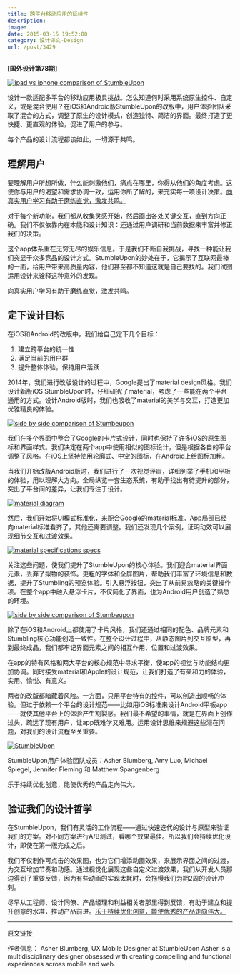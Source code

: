 ```yaml
---
title: 跨平台移动应用的延续性
description: 
image: 
date: 2015-03-15 19:52:00
category: 设计译文-Design
url: /post/3429
---
```


**[国外设计第78期]**

[![ipad vs iphone comparison of StumbleUpon](http://blog.invisionapp.com/wp-content/uploads/2015/03/03-ipad-iphone-comparison.jpg)](http://blog.invisionapp.com/wp-content/uploads/2015/03/03-ipad-iphone-comparison.jpg "Designing mobile apps for cross-platform continuity ")

设计一款适配多平台的移动应用极具挑战。怎么知道何时采用系统原生控件、自定义，或是混合使用？在iOS和Android版StumbleUpon的改版中，用户体验团队采取了混合的方式，调整了原生的设计模式，创造独特、简洁的界面。最终打造了更快捷、更直观的体验，促进了用户的参与。

每个产品的设计流程都该如此，一切源于共鸣。

## 理解用户

要理解用户所想所做，什么能刺激他们，痛点在哪里，你得从他们的角度考虑。这使你与用户的渴望和需求协调一致，运用你所了解的，来充实每一项设计决策。[向真实用户学习有助于磨练直觉，激发共鸣。](https://twitter.com/intent/tweet?text=%22Learning+from+real+people+hones+your+intuition+and+inspires+your+empathy.%22+http%3A%2F%2Fblog.invisionapp.com%2Fdesigning-mobile-apps-for-cross-platform-continuity%2F+-+%40ashergodfrey+via+%40InVisionApp) 

对于每个新功能，我们都从收集灵感开始，然后画出各处关键交互，直到方向正确。我们不仅依靠内在本能和设计知识：还通过用户调研和当前数据来丰富并修正我们的决策。

这个app体系重在无穷无尽的娱乐信息。于是我们不断自我挑战，寻找一种能让我们突显于众多竞品的设计方式。StumbleUpon的妙处在于，它揭示了互联网最棒的一面，给用户带来高质量内容，他们甚至都不知道这就是自己要找的。我们试图运用设计来诠释这种意外的发现。

向真实用户学习有助于磨练直觉，激发共鸣。

## 定下设计目标

在iOS和Android的改版中，我们给自己定下几个目标：

1. 建立跨平台的统一性
2. 满足当前的用户群
3. 提升整体体验，保持用户活跃

2014年，我们进行改版设计的过程中，Google提出了material design风格。我们设计新版iOS StumbleUpon时，仔细研究了material，考虑了一些能在两个平台通用的方式。设计Android版时，我们也吸收了material的美学与交互，打造更加优雅精良的体验。

[![side by side comparison of Stumbeupon](http://blog.invisionapp.com/wp-content/uploads/2015/03/04-side-by-side-comparison-a.jpg)](http://blog.invisionapp.com/wp-content/uploads/2015/03/04-side-by-side-comparison-a.jpg "Designing mobile apps for cross-platform continuity ")

我们在多个界面中整合了Google的卡片式设计，同时也保持了许多iOS的原生图标和界面样式。我们决定在两个app中使用相似的图标设计，但是根据各自的平台调整了风格。在iOS上坚持使用轮廓式、中空的图标，在Android上给图标加粗。

当我们开始改版Android版时，我们进行了一次视觉评审，详细列举了手机和平板的体验，用以理解大方向。全局纵览一套生态系统，有助于找出有待提升的部分，突出了平台间的差异，让我们专注于设计。

[![material diagram](http://blog.invisionapp.com/wp-content/uploads/2015/03/06-material-diagram.jpg)](http://blog.invisionapp.com/wp-content/uploads/2015/03/06-material-diagram.jpg "Designing mobile apps for cross-platform continuity ")

然后，我们开始将UI模式标准化，来配合Google的material标准。App局部已经向material标准看齐了，其他还需要调整。我们还发现几个案例，证明动效可以展现细节交互和过渡效果。

[![material specifications specs](http://blog.invisionapp.com/wp-content/uploads/2015/03/07-material-specs.jpg)](http://blog.invisionapp.com/wp-content/uploads/2015/03/07-material-specs.jpg "Designing mobile apps for cross-platform continuity ")

关注这些问题，使我们提升了StumbleUpon的核心体验。我们迎合material界面元素，丢弃了拟物的装饰。更粗的字体和全屏图片，帮助我们丰富了环境信息和数据，提升了Stumbling的预览体验。引入悬浮按钮，突出了从前易忽略的关键操作项。在整个app中融入悬浮卡片，不仅简化了界面，也为Android用户创造了熟悉的环境。

[![side by side comparison of Stumbeupon](http://blog.invisionapp.com/wp-content/uploads/2015/03/05-side-by-side-comparison-b.jpg)](http://blog.invisionapp.com/wp-content/uploads/2015/03/05-side-by-side-comparison-b.jpg "Designing mobile apps for cross-platform continuity ")

除了在iOS和Android上都使用了卡片风格，我们还通过相同的配色、品牌元素和Stumbling核心功能创造一致性。在整个设计过程中，从静态图片到交互原型，再到最终成品，我们都牢记界面元素之间的相互作用、位置和过渡效果。

在app的特有风格和两大平台的核心规范中寻求平衡，使app的视觉与功能结构更加协调。同时接受material和Apple的设计规范，让我们打造了有亲和力的体验，实用、愉悦、有意义。

两者的改版都暗藏着风险。一方面，只用平台特有的控件，可以创造出顺畅的体验。但过于依赖一个平台的设计规范——比如用iOS标准来设计Android平板app——就使其他平台上的体验产生割裂感。我们最不希望的事情，就是在界面上创作过头，疏远了现有用户，让app既难学又难用。运用设计思维来规避这些潜在问题，对我们的设计流程至关重要。

[![StumbleUpon](http://blog.invisionapp.com/wp-content/uploads/2015/03/08-design-team.jpg)](http://blog.invisionapp.com/wp-content/uploads/2015/03/08-design-team.jpg "Designing mobile apps for cross-platform continuity ")

StumbleUpon用户体验团队成员：Asher Blumberg, Amy Luo, Michael Spiegel, Jennifer Fleming 和 Matthew Spangenberg

乐于持续优化创意，能使优秀的产品走向伟大。

## 验证我们的设计哲学

在StumbleUpon，我们有灵活的工作流程——通过快速迭代的设计与原型来验证我们的方案。对不同方案进行A/B测试，看哪个效果最佳。所以我们会持续优化设计，即使在第一版完成之后。

我们不仅制作可点击的效果图，也为它们增添动画效果，来展示界面之间的过渡，为交互增加节奏和动感。通过视觉化展现这些自定义过渡效果，我们从开发人员那边得到了重要反馈，因为有些动画的实现太耗时，会拖慢我们为期2周的设计冲刺。

尽早从工程师、设计同僚、产品经理和利益相关者那里得到反馈，有助于建立和提升创意的水准，推动产品前进。[乐于持续优化创意，能使优秀的产品走向伟大。](https://twitter.com/intent/tweet?text=%22The+willingness+to+keep+refining+your+ideas+turns+a+good+product+into+a+great+one.%22+http%3A%2F%2Fblog.invisionapp.com%2Fdesigning-mobile-apps-for-cross-platform-continuity%2F+via+%40InVisionApp)

---

[原文链接](http://blog.invisionapp.com/designing-mobile-apps-for-cross-platform-continuity/)

作者信息：
Asher Blumberg, UX Mobile Designer at StumbleUpon
Asher is a multidisciplinary designer obsessed with creating compelling and functional experiences across mobile and web.